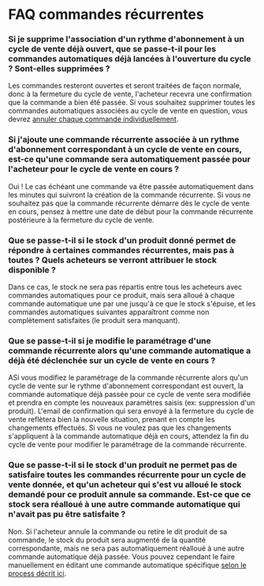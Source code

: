 # FAQ commandes récurrentes

### **Si je supprime l'association d'un rythme d'abonnement à un cycle de vente déjà ouvert, que se passe-t-il pour les commandes automatiques déjà lancées à l'ouverture du cycle ? Sont-elles supprimées ?** &#x20;

Les commandes resteront ouvertes et seront traitées de façon normale, donc à la fermeture du cycle de vente, l'acheteur recevra une confirmation que la commande a bien été passée. Si vous souhaitez supprimer toutes les commandes automatiques associées au cycle de vente en question, vous devrez [annuler chaque commande individuellement](broken-reference).&#x20;

### **Si j'ajoute une commande récurrente associée à un rythme d'abonnement correspondant à un cycle de vente en cours, est-ce qu'une commande sera automatiquement passée pour l'acheteur pour le cycle de vente en cours ?**&#x20;

Oui ! Le cas échéant une commande va être passée automatiquement dans les minutes qui suivront la création de la commande récurrente. Si vous ne souhaitez pas que la commande récurrente démarre dès le cycle de vente en cours, pensez à mettre une date de début pour la commande récurrente postérieure à la fermeture du cycle de vente.&#x20;

### **Que se passe-t-il si le stock d'un produit donné permet de répondre à certaines commandes récurrentes, mais pas à toutes ? Quels acheteurs se verront attribuer le stock disponible ?**&#x20;

Dans ce cas, le stock ne sera pas répartis entre tous les acheteurs avec commandes automatiques pour ce produit, mais sera alloué à chaque commande automatique une par une jusqu'à ce que le stock s'épuise, et les commandes automatiques suivantes apparaîtront comme non complètement satisfaites (le produit sera manquant).&#x20;

### **Que se passe-t-il si je modifie le paramétrage d'une commande récurrente alors qu'une commande automatique a déjà été déclenchée sur un cycle de vente en cours ?**

ASi vous modifiez le paramétrage de la commande récurrente alors qu'un cycle de vente sur le rythme d'abonnement correspondant est ouvert, la commande automatique déjà passée pour ce cycle de vente sera modifiée et prendra en compte les nouveaux paramètres saisis (ex: suppression d'un produit). L'email de confirmation qui sera envoyé à la fermeture du cycle de vente reflètera bien la nouvelle situation, prenant en compte les changements effectués. Si vous ne voulez pas que les changements s'appliquent à la commande automatique déjà en cours, attendez la fin du cycle de vente pour modifier le paramétrage de la commande récurrente.&#x20;

### **Que se passe-t-il si le stock d'un produit ne permet pas de satisfaire toutes les commandes récurrente pour un cycle de vente donnée, et qu'un acheteur qui s'est vu alloué le stock demandé pour ce produit annule sa commande. Est-ce que ce stock sera réalloué à une autre commande automatique qui n'avait pas pu être satisfaite ?**&#x20;

Non. Si l'acheteur annule la commande ou retire le dit produit de sa commande, le stock du produit sera augmenté de la quantité correspondante, mais ne sera pas automatiquement réalloué à une autre commande automatique déjà passée. Vous pouvez cependant le faire manuellement en éditant une commande automatique spécifique [selon le process décrit ici](broken-reference).
